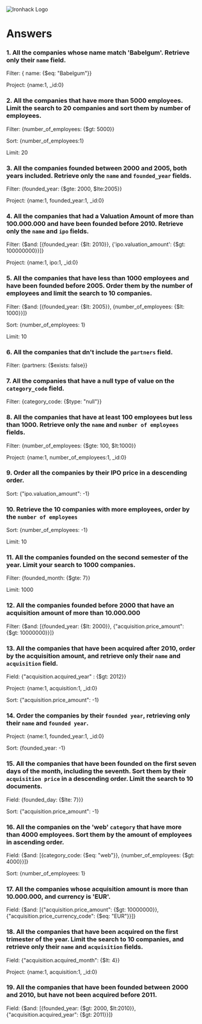 ![Ironhack Logo](https://i.imgur.com/1QgrNNw.png)

# Answers

### 1. All the companies whose name match 'Babelgum'. Retrieve only their `name` field.

Filter: { name: {$eq: "Babelgum"}}

Project: {name:1, _id:0}

### 2. All the companies that have more than 5000 employees. Limit the search to 20 companies and sort them by **number of employees**.

Filter: {number_of_employees: {$gt: 5000}}

Sort: {number_of_employees:1}

Limit: 20

### 3. All the companies founded between 2000 and 2005, both years included. Retrieve only the `name` and `founded_year` fields.

Filter: {founded_year: {$gte: 2000, $lte:2005}}

Project: {name:1, founded_year:1, _id:0}

### 4. All the companies that had a Valuation Amount of more than 100.000.000 and have been founded before 2010. Retrieve only the `name` and `ipo` fields.

Filter: {$and: [{founded_year: {$lt: 2010}}, {'ipo.valuation_amount': {$gt: 100000000}}]}

Project: {name:1, ipo:1, _id:0}

### 5. All the companies that have less than 1000 employees and have been founded before 2005. Order them by the number of employees and limit the search to 10 companies.

Filter: {$and: [{founded_year: {$lt: 2005}}, {number_of_employees: {$lt: 1000}}]}

Sort: {number_of_employees: 1}

Limit: 10

### 6. All the companies that dn't include the `partners` field.

Filter: {partners: {$exists: false}}

### 7. All the companies that have a null type of value on the `category_code` field.

Filter: {category_code: {$type: "null"}}

### 8. All the companies that have at least 100 employees but less than 1000. Retrieve only the `name` and `number of employees` fields.

Filter: {number_of_employees: {$gte: 100, $lt:1000}}

Project: {name:1, number_of_employees:1, _id:0}

### 9. Order all the companies by their IPO price in a descending order.

Sort: {"ipo.valuation_amount": -1}

### 10. Retrieve the 10 companies with more employees, order by the `number of employees`

Sort: {number_of_employees: -1}

Limit: 10

### 11. All the companies founded on the second semester of the year. Limit your search to 1000 companies.

Filter: {founded_month: {$gte: 7}}

Limit: 1000

### 12. All the companies founded before 2000 that have an acquisition amount of more than 10.000.000

Filter: {$and: [{founded_year: {$lt: 2000}}, {"acquisition.price_amount": {$gt: 10000000}}]}

### 13. All the companies that have been acquired after 2010, order by the acquisition amount, and retrieve only their `name` and `acquisition` field.

Field: {"acquisition.acquired_year" : {$gt: 2012}}

Project: {name:1, acquisition:1, _id:0}

Sort: {"acquisition.price_amount": -1}

### 14. Order the companies by their `founded year`, retrieving only their `name` and `founded year`.

Project: {name:1, founded_year:1, _id:0}

Sort: {founded_year: -1}

### 15. All the companies that have been founded on the first seven days of the month, including the seventh. Sort them by their `acquisition price` in a descending order. Limit the search to 10 documents.

Field: {founded_day: {$lte: 7}}}

Sort: {"acquisition.price_amount": -1}

### 16. All the companies on the 'web' `category` that have more than 4000 employees. Sort them by the amount of employees in ascending order.

Field: {$and: [{category_code: {$eq: "web"}}, {number_of_employees: {$gt: 4000}}]}

Sort: {number_of_employees: 1}

### 17. All the companies whose acquisition amount is more than 10.000.000, and currency is 'EUR'.

Field: {$and: [{"acquisition.price_amount": {$gt: 10000000}}, {"acquisition.price_currency_code": {$eq: "EUR"}}]}

### 18. All the companies that have been acquired on the first trimester of the year. Limit the search to 10 companies, and retrieve only their `name` and `acquisition` fields.

Field: {"acquisition.acquired_month": {$lt: 4}}

Project: {name:1, acquisition:1, _id:0}

### 19. All the companies that have been founded between 2000 and 2010, but have not been acquired before 2011.

Field: {$and: [{founded_year: {$gt: 2000, $lt:2010}}, {"acquisition.acquired_year": {$gt: 2011}}]}

